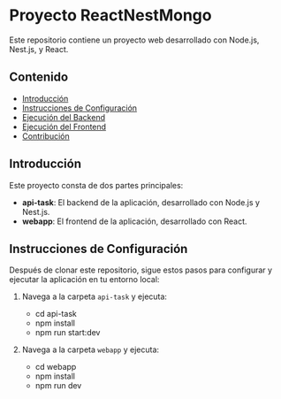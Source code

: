 # Proyecto ReactNestMongo

Este repositorio contiene un proyecto web desarrollado con Node.js, Nest.js, y React.

## Contenido

- [Introducción](#introducción)
- [Instrucciones de Configuración](#instrucciones-de-configuración)
- [Ejecución del Backend](#ejecución-del-backend)
- [Ejecución del Frontend](#ejecución-del-frontend)
- [Contribución](#contribución)

## Introducción

Este proyecto consta de dos partes principales:

- **api-task**: El backend de la aplicación, desarrollado con Node.js y Nest.js.
- **webapp**: El frontend de la aplicación, desarrollado con React.

## Instrucciones de Configuración

Después de clonar este repositorio, sigue estos pasos para configurar y ejecutar la aplicación en tu entorno local:

1. Navega a la carpeta `api-task` y ejecuta:

   - cd api-task
   - npm install
   - npm run start:dev

2. Navega a la carpeta `webapp` y ejecuta:

   - cd webapp
   - npm install
   - npm run dev
